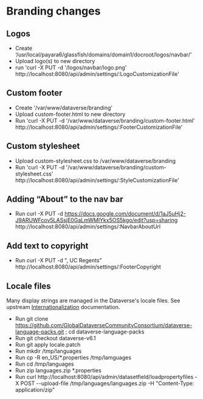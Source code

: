# Branding changes

## Logos

- Create ‘/usr/local/payara6/glassfish/domains/domain1/docroot/logos/navbar/'
- Upload logo(s) to new directory
- run 'curl -X PUT -d '/logos/navbar/logo.png' http://localhost:8080/api/admin/settings/:LogoCustomizationFile'

## Custom footer
- Create '/var/www/dataverse/branding'
- Upload custom-footer.html to new directory
- Run 'curl -X PUT -d '/var/www/dataverse/branding/custom-footer.html' http://localhost:8080/api/admin/settings/:FooterCustomizationFile'

## Custom stylesheet
- Upload custom-stylesheet.css to /var/www/dataverse/branding
- Run 'curl -X PUT -d '/var/www/dataverse/branding/custom-stylesheet.css' http://localhost:8080/api/admin/settings/:StyleCustomizationFile'

## Adding “About” to the nav bar
- Run curl -X PUT -d https://docs.google.com/document/d/1aJ5uHj2-J9ARUWFcov5LASsjE0GaLmWMlYkx5OS5kgo/edit?usp=sharing http://localhost:8080/api/admin/settings/:NavbarAboutUrl

## Add text to copyright
- Run curl -X PUT -d ", UC Regents" http://localhost:8080/api/admin/settings/:FooterCopyright

## Locale files
Many display strings are managed in the Dataverse's locale files. See upstream [Internationalization](https://guides.dataverse.org/en/latest/installation/config.html#internationalization) documentation.

- Run git clone https://github.com/GlobalDataverseCommunityConsortium/dataverse-language-packs.git ; cd dataverse-language-packs
- Run git checkout dataverse-v6.1
- Run git apply locale.patch
- Run mkdir /tmp/languages
- Run cp -R en_US/*.properties /tmp/lamguages
- Run cd /tmp/languages
- Run zip languages.zip *.properties
- Run curl http://localhost:8080/api/admin/datasetfield/loadpropertyfiles -X POST --upload-file /tmp/languages/languages.zip -H "Content-Type: application/zip"
